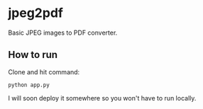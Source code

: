 # jpeg2pdf
Basic JPEG images to PDF converter.

## How to run 
Clone and hit command:
```console
python app.py
```

I will soon deploy it somewhere so you won't have to run locally.
